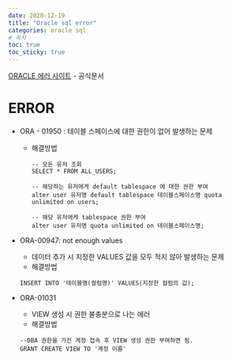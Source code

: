 ```yaml
---
date: 2020-12-19
title: "Oracle sql error"
categories: oracle sql
# 목차
toc: true  
toc_sticky: true 
---
```


[ORACLE 에러 사이트] - 공식문서

# ERROR
- ORA - 01950 : 테이블 스페이스에 대한 권한이 없어 발생하는 문제
  - 해결방법
    ```
    -- 모든 유저 조회
    SELECT * FROM ALL_USERS;

    -- 해당하는 유저에게 default tablespace 에 대한 권한 부여
    alter user 유저명 default tablespace 테이블스페이스명 quota unlimited on users;
    
    -- 해당 유저에게 tablespace 권한 부여
    alter user 유저명 quota unlimited on 테이블스페이스명;
    ```
  
- ORA-00947: not enough values
  - 데이터 추가 시 지정한 VALUES 값을 모두 적지 않아 발생하는 문제
  - 해결방법
  ```
  INSERT INTO '테이블명(컬럼명)' VALUES(지정한 컬럼의 값);
  ```

  
- ORA-01031
  - VIEW 생성 시 권한 불충분으로 나는 에러
  - 해결방법
  ```
  --DBA 권한을 가진 계정 접속 후 VIEW 생성 권한 부여하면 됨.
  GRANT CREATE VIEW TO '계정 이름'
  ```


[ORACLE 에러 사이트]: https://www.oraexcel.com/resources/lang-ko